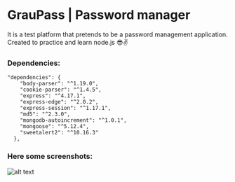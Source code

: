 # GrauPass | Password manager


It is a test platform that pretends to be a password management application. Created to practice and learn node.js 😎✌️

### Dependencies:

```
"dependencies": {
    "body-parser": "^1.19.0",
    "cookie-parser": "^1.4.5",
    "express": "^4.17.1",
    "express-edge": "^2.0.2",
    "express-session": "^1.17.1",
    "md5": "^2.3.0",
    "mongodb-autoincrement": "^1.0.1",
    "mongoose": "^5.12.4",
    "sweetalert2": "^10.16.3"
  },

```

### Here some screenshots:

![alt text](https://password.dinamicocean.com/img/Screenshot1.png)
